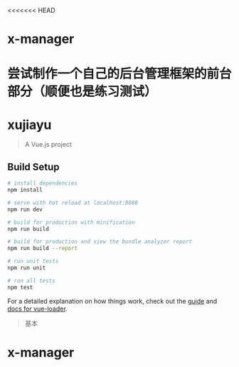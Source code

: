 <<<<<<< HEAD
# x-manager
尝试制作一个自己的后台管理框架的前台部分（顺便也是练习测试）
=======
# xujiayu

> A Vue.js project

## Build Setup

``` bash
# install dependencies
npm install

# serve with hot reload at localhost:8080
npm run dev

# build for production with minification
npm run build

# build for production and view the bundle analyzer report
npm run build --report

# run unit tests
npm run unit

# run all tests
npm test
```

For a detailed explanation on how things work, check out the [guide](http://vuejs-templates.github.io/webpack/) and [docs for vue-loader](http://vuejs.github.io/vue-loader).
> 基本
# x-manager
